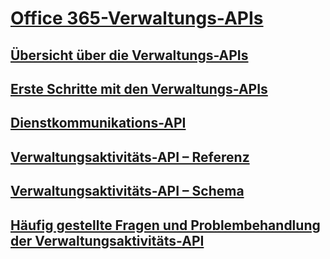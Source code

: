 # [Office 365-Verwaltungs-APIs](index.md)
## [Übersicht über die Verwaltungs-APIs](office-365-management-apis-overview.md)
## [Erste Schritte mit den Verwaltungs-APIs](get-started-with-office-365-management-apis.md)
## [Dienstkommunikations-API](office-365-service-communications-api-reference.md)
## [Verwaltungsaktivitäts-API – Referenz](office-365-management-activity-api-reference.md)
## [Verwaltungsaktivitäts-API – Schema](office-365-management-activity-api-schema.md)
## [ Häufig gestellte Fragen und Problembehandlung der Verwaltungsaktivitäts-API](troubleshooting-the-office-365-management-activity-api.md)

